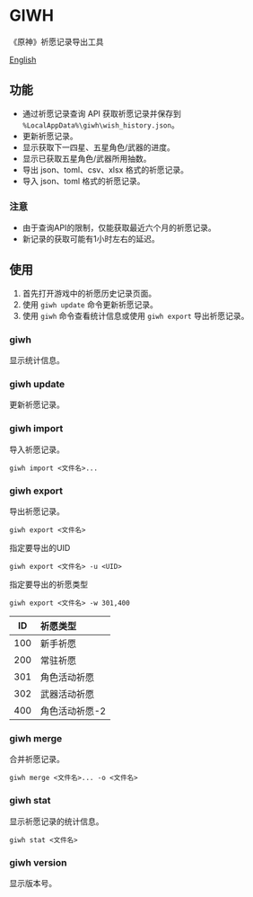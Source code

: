 # GIWH

《原神》祈愿记录导出工具

[English](readme.md)

## 功能

- 通过祈愿记录查询 API 获取祈愿记录并保存到 `%LocalAppData%\giwh\wish_history.json`。
- 更新祈愿记录。
- 显示获取下一四星、五星角色/武器的进度。
- 显示已获取五星角色/武器所用抽数。
- 导出 json、toml、csv、xlsx 格式的祈愿记录。
- 导入 json、toml 格式的祈愿记录。

### 注意

- 由于查询API的限制，仅能获取最近六个月的祈愿记录。
- 新记录的获取可能有1小时左右的延迟。

## 使用

1. 首先打开游戏中的祈愿历史记录页面。
2. 使用 `giwh update` 命令更新祈愿记录。
3. 使用 `giwh` 命令查看统计信息或使用 `giwh export` 导出祈愿记录。

### giwh

显示统计信息。

### giwh update

更新祈愿记录。

### giwh import

导入祈愿记录。

```
giwh import <文件名>...
```

### giwh export

导出祈愿记录。

```
giwh export <文件名>
```

指定要导出的UID

```
giwh export <文件名> -u <UID>
```

指定要导出的祈愿类型

```
giwh export <文件名> -w 301,400
```

| ID | 祈愿类型 |
| :--: | :------------- |
| 100 | 新手祈愿 |
| 200 | 常驻祈愿 |
| 301 | 角色活动祈愿 |
| 302 | 武器活动祈愿 |
| 400 | 角色活动祈愿-2 |

### giwh merge

合并祈愿记录。

```
giwh merge <文件名>... -o <文件名>
```

### giwh stat

显示祈愿记录的统计信息。

```
giwh stat <文件名>
```

### giwh version

显示版本号。
